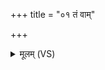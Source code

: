 +++
title = "०१ तं वाम्"

+++
<details><summary>मूलम् (VS)</summary>

तं वां॒ रथं॑ व॒यम॒द्या हु॑वेम पृथु॒ज्रय॑मश्विना॒ संग॑तिं॒ गोः। यः सू॒र्यां वह॑ति वन्धुरा॒युर्गिर्वा॑हसं पुरु॒तमं॑ वसू॒युम् ॥
</details>